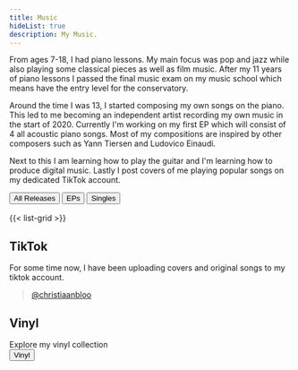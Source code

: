 ```yaml
---
title: Music
hideList: true
description: My Music.
---
```


From ages 7-18, I had piano lessons. My main focus was pop and jazz while also playing some classical pieces as well as film music. After my 11 years of piano lessons I passed the final music exam on my music school which means have the entry level for the conservatory.

Around the time I was 13, I started composing my own songs on the piano. This led to me becoming an independent artist recording my own music in the start of 2020. Currently I'm working on my first EP which will consist of 4 all acoustic piano songs. Most of my compositions are inspired by other composers such as Yann Tiersen and Ludovico Einaudi. 

Next to this I am learning how to play the guitar and I'm learning how to produce digital music. 
Lastly I post covers of me playing popular songs on my dedicated TikTok account.

<div style="padding-bottom: 1rem;">
    <!-- <button onclick="filterItems('Album')">Filter Albums</button> -->
    <button onclick="resetFilter()"class="filter-button active-filter">All Releases</button>
    <button onclick="filterItems('EP')"class="filter-button">EPs</button>
    <button onclick="filterItems('Single')"class="filter-button">Singles</button>
</div>

<div>
    {{< list-grid >}}
</div>

<script>
    var buttons = document.querySelectorAll('.filter-button');

    function filterItems(type) {
        var articles = document.querySelectorAll('.list-grid article');
        articles.forEach(function(article, index) {
            var articleType = types[index];
            if (articleType === type) {
                article.style.display = 'block';
                buttons.forEach(function(button) {
                    if (button.textContent.includes(type)) {
                        button.classList.add('active-filter');
                    } else {
                        button.classList.remove('active-filter');
                    }
                });
            } else {
                article.style.display = 'none';
            }
        });
    }
    function resetFilter() {
        var articles = document.querySelectorAll('.list-grid article');
        articles.forEach(function(article) {
            article.style.display = 'block';
        });
        buttons.forEach(function(button) {
            if (button.textContent.includes('All Releases')) {
                button.classList.add('active-filter');
            } else {
                button.classList.remove('active-filter');
            }
        });

        // Simulate click on "All Releases" button when the page loads
        window.onload = function() {
            document.querySelector('.filter-button.active-filter').click();
        };
    }
</script>


<!-- ![](me_playing_piano.jpg) -->

## TikTok
For some time now, I have been uploading covers and original songs to my tiktok account.
<blockquote class="tiktok-embed" cite="https://www.tiktok.com/@christiaanbloo" data-unique-id="christiaanbloo" data-embed-type="creator" style="max-width: 780px; min-width: 288px;" > <section> <a target="_blank" href="https://www.tiktok.com/@christiaanbloo?refer=creator_embed">@christiaanbloo</a> </section> </blockquote> <script async src="https://www.tiktok.com/embed.js"></script>


## Vinyl
Explore my vinyl collection  
<a href="/vinyl">
    <button>Vinyl</button>
</a>